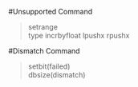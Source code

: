 #Unsupported Command
>setrange  
>type
>incrbyfloat
>lpushx
>rpushx

#Dismatch Command
>setbit(failed)  
>dbsize(dismatch)  


